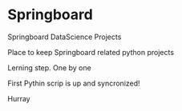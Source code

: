 # Springboard
Springboard DataScience Projects


Place to keep Springboard related python projects

Lerning step. One by one


First Pythin scrip is up and syncronized!

Hurray
